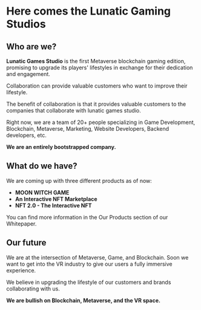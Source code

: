 # Here comes the Lunatic Gaming Studios

## Who are we?

**Lunatic Games Studio** is the first Metaverse blockchain gaming edition, promising to upgrade its players' lifestyles in exchange for their dedication and engagement.

Collaboration can provide valuable customers who want to improve their lifestyle.

The benefit of collaboration is that it provides valuable customers to the companies that collaborate with lunatic games studio.

Right now, we are a team of 20+ people specializing in Game Development, Blockchain, Metaverse, Marketing, Website Developers, Backend developers, etc.

**We are an entirely bootstrapped company.**

## What do we have?

We are coming up with three different products as of now:

* **MOON WITCH GAME**
* **An Interactive NFT Marketplace**
* **NFT 2.0 - The Interactive NFT**

You can find more information in the Our Products section of our Whitepaper.

## Our future

We are at the intersection of Metaverse, Game, and Blockchain. Soon we want to get into the VR industry to give our users a fully immersive experience.

We believe in upgrading the lifestyle of our customers and brands collaborating with us.

**We are bullish on Blockchain, Metaverse, and the VR space.**
